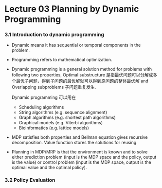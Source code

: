 # Lecture 03 Planning by Dynamic Programming

### 3.1 Introduction to dynamic programming

* Dynamic means it has sequential or temporal components in the problem.
* Programming refers to mathematical optimization.
* Dynamic programming is a general solution method for problems with following two properties, Optimal substructure 是指最优问题可以分解成多个最优子问题，得到子问题的最优解就可以得到原问题的整体最优解 and Overlapping subproblems 子问题重复发生.

  Dynamic programming 可以用在

  * Scheduling algorithms
  * String algorithms \(e.g. sequence alignment\)
  * Graph algorithms \(e.g. shortest path algorithms\)
  * Graphical models \(e.g. Viterbi algorithms\)
  * Bioinformatics \(e.g. lattice models\)

* MDP satisfies both properties and Bellman equation gives recursive decomposition. Value function stores the solutions for reusing.
* Planning in MDP/MRP is that the environment is known and to solve either prediction problem \(input is the MDP space and the policy, output is the value\) or control problem \(input is the MDP space, output is the optimal value and the optimal policy\).

### 3.2 Policy Evaluation





